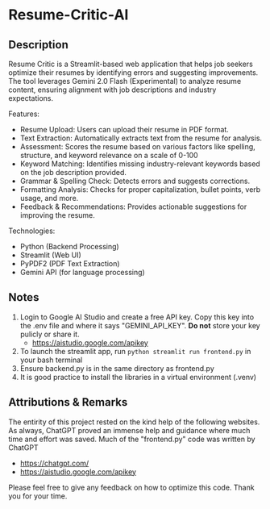 # Resume-Critic-AI

## Description ##

Resume Critic is a Streamlit-based web application that helps job seekers optimize their resumes by identifying errors and suggesting improvements. The tool leverages Gemini 2.0 Flash (Experimental) to analyze resume content, ensuring alignment with job descriptions and industry expectations.

Features:

- Resume Upload: Users can upload their resume in PDF format.
- Text Extraction: Automatically extracts text from the resume for analysis.
- Assessment: Scores the resume based on various factors like spelling, structure, and keyword relevance on a scale of 0-100
- Keyword Matching: Identifies missing industry-relevant keywords based on the job description provided.
- Grammar & Spelling Check: Detects errors and suggests corrections.
- Formatting Analysis: Checks for proper capitalization, bullet points, verb usage, and more.
- Feedback & Recommendations: Provides actionable suggestions for improving the resume.

Technologies:

- Python (Backend Processing)
- Streamlit (Web UI)
- PyPDF2 (PDF Text Extraction)
- Gemini API (for language processing)


## Notes ##

1. Login to Google AI Studio and create a free API key. Copy this key into the .env file and where it says "GEMINI_API_KEY". **Do not** store your key pulicly or share it. 
   - https://aistudio.google.com/apikey
2. To launch the streamlit app, run ```python streamlit run frontend.py``` in your bash terminal
3. Ensure backend.py is in the same directory as frontend.py
4. It is good practice to install the libraries in a virtual environment (.venv)


## Attributions & Remarks ##

The entirity of this project rested on the kind help of the following websites. As always, ChatGPT proved an immense help and guidance where much time and effort was saved. Much of the "frontend.py" code was written by ChatGPT

- https://chatgpt.com/
- https://aistudio.google.com/apikey

Please feel free to give any feedback on how to optimize this code. Thank you for your time.
